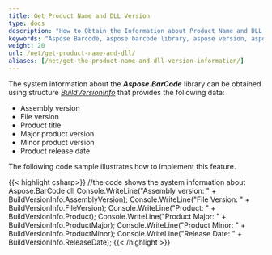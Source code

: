 ```yaml
---
title: Get Product Name and DLL Version
type: docs
description: "How to Obtain the Information about Product Name and DLL Version"
keywords: "Aspose Barcode, aspose barcode library, aspose version, aspose dll version, aspose c# version"
weight: 20
url: /net/get-product-name-and-dll/
aliases: [/net/get-the-product-name-and-dll-version-information/]
---
```


The system information about the ***Aspose.BarCode*** library can be obtained using structure [*BuildVersionInfo*](https://reference.aspose.com/barcode/net/aspose.barcode/buildversioninfo/) that provides the following data:
- Assembly version
- File version
- Product title
- Major product version
- Minor product version
- Product release date
  
The following code sample illustrates how to implement this feature.
  
{{< highlight csharp>}}
//the code shows the system information about Aspose.BarCode dll
Console.WriteLine("Assembly version: " + BuildVersionInfo.AssemblyVersion);
Console.WriteLine("File Version: " + BuildVersionInfo.FileVersion);
Console.WriteLine("Product: " + BuildVersionInfo.Product);
Console.WriteLine("Product Major: " + BuildVersionInfo.ProductMajor);
Console.WriteLine("Product Minor: " + BuildVersionInfo.ProductMinor);
Console.WriteLine("Release Date: " + BuildVersionInfo.ReleaseDate);
{{< /highlight >}}

